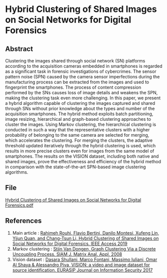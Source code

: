 # Hybrid Clustering of Shared Images on Social Networks for Digital Forensics



## Abstract

Clustering the images shared through social network (SN) platforms according to the acquisition cameras embedded in smartphones is regarded as a significant task in forensic investigations of cybercrimes. The sensor pattern noise (SPN) caused by the camera sensor imperfections during the manufacturing process can be extracted from the images and used to fingerprint the smartphones. The process of content compression performed by the SNs causes loss of image details and weakens the SPN, making the clustering task even more challenging. In this paper, we present a hybrid algorithm capable of clustering the images captured and shared through SNs without prior knowledge about the types and number of the acquisition smartphones. The hybrid method exploits batch partitioning, image resizing, hierarchical and graph-based clustering approaches to cluster the images. Using Markov clustering, the hierarchical clustering is conducted in such a way that the representative clusters with a higher probability of belonging to the same camera are selected for merging, which accelerates the clustering. For merging the clusters, the adaptive threshold updated iteratively through the hybrid clustering is used, which results in more precise clusters even for images from the same model of smartphones. The results on the VISION dataset, including both native and shared images, prove the effectiveness and efficiency of the hybrid method in comparison with the state-of-the-art SPN-based image clustering algorithms.

## File

[Hybrid Clustering of Shared Images on Social Networks for Digital Forensics.pdf](https://github.com/samueleevangelisti/PresentazioneCBD/blob/master/Hybrid%20Clustering%20of%20Shared%20Images%20on%20Social%20Networks%20for%20Digital%20Forensics.pdf)

## References

1. Main article : [Rahimeh Rouhi, Flavio Bertini, Danilo Montesi, Xufeng Lin, Yijun Quan, and
Chang-Tsun Li, Hybrid Clustering of Shared Images on Social Networks for
Digital Forensics. IEEE Access 2019](https://ieeexplore.ieee.org/abstract/document/8753503)
1. Markov clustering : [Stijn Van Dongen, Graph Clustering Via a Discrete Uncoupling Process.
SIAM J. Matrix Anal. Appl. 2008](https://epubs.siam.org/doi/abs/10.1137/040608635)
1. Vision dataset : [Dasara Shullani, Marco Fontani, Massimo Iuliani, Omar Al Shaya &
Alessandro Piva, VISION: a video and image dataset for source identification.
EURASIP Journal on Information Security 2017](https://jis-eurasipjournals.springeropen.com/articles/10.1186/s13635-017-0067-2)
